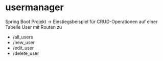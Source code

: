 # usermanager
Spring Boot Projekt -> Einstiegsbeispiel für CRUD-Operationen auf einer Tabelle User
mit Routen zu
- /all_users
- /new_user
- /edit_user
- /delete_user

